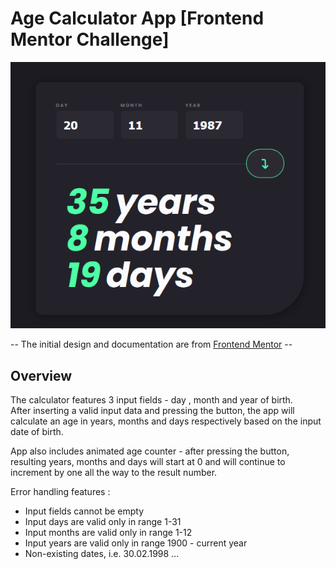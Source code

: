 # Age Calculator App [Frontend Mentor Challenge]

![Design preview for the Notifications page coding challenge](assets/images/thmbn_ageCalculator.png)

-- The initial design and documentation are from [Frontend Mentor](https://www.frontendmentor.io) --

## Overview

The calculator features 3 input fields - day , month and year of birth. <br>
After inserting a valid input data and pressing the button, the app will calculate an age in years, months and days respectively based on the input date of birth.

App also includes animated age counter -  after pressing the button, resulting years, months and days will start at 0 and will continue to increment by one all the way to the result number.

Error handling features : 
- Input fields cannot be empty
- Input days are valid only in range 1-31
- Input months are valid only in range 1-12
- Input years are valid only in range 1900 - current year
- Non-existing dates, i.e. 30.02.1998 ...

